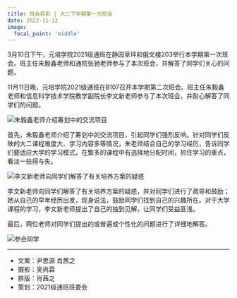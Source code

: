 ```yaml
---
title: 班会掠影 | 大二下学期第一次班会
date: 2022-11-12
image:
  focal_point: 'middle'
---
```


3月10日下午，元培学院2021级通班在静园草坪和俄文楼203举行本学期第一次班会。班主任朱毅鑫老师和通院张驰老师参与了本次班会，并解答了同学们关心的问题。

<!--more-->

11月11日晚，元培学院2021级通班在B107召开本学期第二次班会。班主任朱毅鑫老师和信息科学技术学院教学副院长李文新老师参与了本次班会，并耐心解答了同学们的问题。  

![朱毅鑫老师介绍筹划中的交流项目](http://assets.tongclass.ac.cn/posts/2022/10-15/tong-cat/tong-cat_2.png)

首先，朱毅鑫老师介绍了筹划中的交流项目，引起同学们强烈反响。针对同学们反映的大二课程难度大、学习内容多等情况，朱老师结合自己的学习经历，告诉同学们要适应大学的学习模式，在繁多的课程中有选择地分配时间，抓住学习的重点，看淡一些得与失。  

![李文新老师向同学们解答了有关培养方案的疑惑](http://assets.tongclass.ac.cn/posts/2022/10-15/tong-cat/tong-cat_4.png)

李文新老师向同学们解答了有关培养方案的疑惑，并对同学们进行了疏导和鼓励；她从自己的早年经历出发，现身说法，鼓励同学们找到自己的兴趣所在。对于大学课程的学习，李文新老师提出了自己的独到见解，让同学们受益匪浅。  
  
  
最后，两位老师对同学们提出的或普遍或个性化的问题进行了详细地解答。  

![参会同学](http://assets.tongclass.ac.cn/posts/2022/10-15/tong-cat/tong-cat_3.png)

---

- 文案：尹思源 肖茜之
- 摄影：吴尚霖
- 排版：肖茜之
- 策划：2021级通班班委会